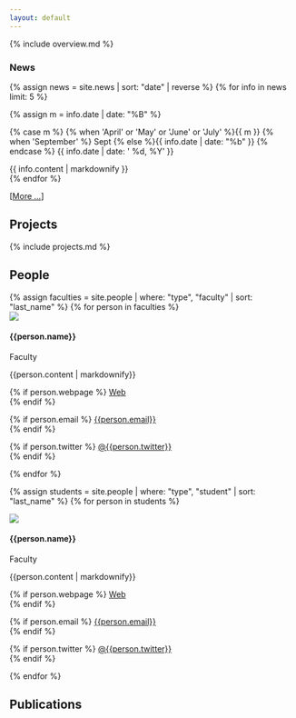 ```yaml
---
layout: default
---
```


{% include overview.md %}

### News

<p>
{% assign news = site.news | sort: "date" | reverse %}
{% for info in news limit: 5 %}
<div class="news">
  <div class="news-date">
{% assign m = info.date | date: "%B" %}

{% case m %}
  {% when 'April' or 'May' or 'June' or 'July' %}{{ m }}
  {% when 'September' %} Sept
  {% else %}{{ info.date | date: "%b" }}
{% endcase %}
{{ info.date | date: ' %d, %Y' }}</div>
  <div class="news-matter">{{ info.content | markdownify }}</div>
</div>
{% endfor %}
</p>

[[More ...]({{site.baseurl}}/news/)]

## Projects

{% include projects.md %}

## People

<div class="people">
{% assign faculties = site.people | where: "type", "faculty" | sort: "last_name" %}
{% for person in faculties %}

<div class="person" id="{{person.relative_path}}">
  <img class="pp" src="{{ person.picture | prepend: site.baseurl }}">
  <h4 class="no-bottom">{{person.name}}</h4>
  <div class="since">Faculty<br/>
  <!-- {{person.started}} - Present -->
  </div>

  {{person.content | markdownify}}

  <div class="social">
  {% if person.webpage %}
  <a href="{{person.webpage}}" target="_blank"><i class="icon fa fa-globe"></i>Web</a><br>
  {% endif %}

  {% if person.email %}
  <a href="mailto:{{person.email}}"><i class="icon fa fa-envelope"></i>{{person.email}}</a><br>
  {% endif %}

  {% if person.twitter %}
  <a href="https://twitter.com/{{person.twitter}}" target="_blank"><i class="icon fa fa-twitter"></i>@{{person.twitter}}</a><br>
  {% endif %}
  </div>
</div>
{% endfor %}

{% assign students = site.people | where: "type", "student" | sort: "last_name"
%}
{% for person in students %}

<div class="person" id="{{person.relative_path}}">
  <img class="pp" src="{{ person.picture | prepend: site.baseurl }}">
  <h4 class="no-bottom">{{person.name}}</h4>
  <div class="since">Faculty<br/>
  <!-- {{person.started}} - Present -->
  </div>

  {{person.content | markdownify}}

  <div class="social">
  {% if person.webpage %}
  <a href="{{person.webpage}}" target="_blank"><i class="icon fa fa-globe"></i>Web</a><br>
  {% endif %}

  {% if person.email %}
  <a href="mailto:{{person.email}}"><i class="icon fa fa-envelope"></i>{{person.email}}</a><br>
  {% endif %}

  {% if person.twitter %}
  <a href="https://twitter.com/{{person.twitter}}" target="_blank"><i class="icon fa fa-twitter"></i>@{{person.twitter}}</a><br>
  {% endif %}
  </div>
</div>
{% endfor %}

</div>

## Publications
